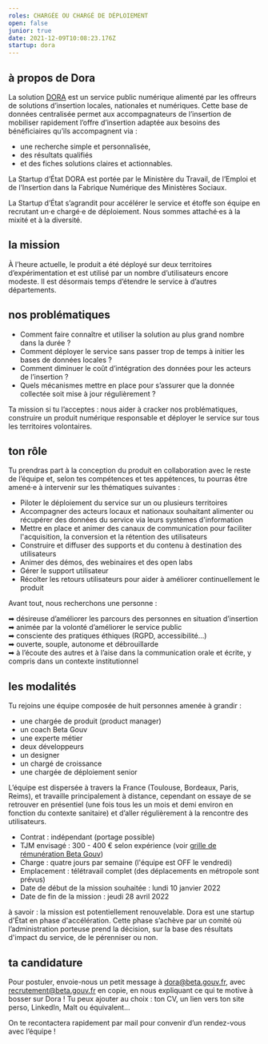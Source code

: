 ```yaml
---
roles: CHARGÉE OU CHARGÉ DE DÉPLOIEMENT
open: false
junior: true
date: 2021-12-09T10:08:23.176Z
startup: dora
---
```

## à propos de Dora

La solution [DORA](https://dora.fabrique.social.gouv.fr/) est un service public numérique alimenté par les offreurs de solutions d’insertion locales, nationales et numériques. Cette base de données centralisée permet aux accompagnateurs de l’insertion de mobiliser rapidement l’offre d’insertion adaptée aux besoins des bénéficiaires qu’ils accompagnent via :

* une recherche simple et personnalisée,
* des résultats qualifiés
* et des fiches solutions claires et actionnables.

La Startup d’État DORA est portée par le Ministère du Travail, de l’Emploi et de l’Insertion dans la Fabrique Numérique des Ministères Sociaux. 

La Startup d’État s’agrandit pour accélérer le service et étoffe son équipe en recrutant un·e chargé·e de déploiement. Nous sommes attaché·es à la mixité et à la diversité.


## la mission

À l’heure actuelle, le produit a été déployé sur deux territoires d’expérimentation et est utilisé par un nombre d’utilisateurs encore modeste. Il est désormais temps d’étendre le service à d’autres départements.


## nos problématiques

* Comment faire connaître et utiliser la solution au plus grand nombre dans la durée ?
* Comment déployer le service sans passer trop de temps à initier les bases de données locales ?
* Comment diminuer le coût d’intégration des données pour les acteurs de l’insertion ?
* Quels mécanismes mettre en place pour s’assurer que la donnée collectée soit mise à jour régulièrement ?


Ta mission si tu l’acceptes : nous aider à cracker nos problématiques, construire un produit numérique responsable et déployer le service sur tous les territoires volontaires.


## ton rôle

Tu prendras part à la conception du produit en collaboration avec le reste de l’équipe et, selon tes compétences et tes appétences, tu pourras être amené·e à intervenir sur les thématiques suivantes : 

* Piloter le déploiement du service sur un ou plusieurs territoires
* Accompagner des acteurs locaux et nationaux souhaitant alimenter ou récupérer des données du service via leurs systèmes d'information
* Mettre en place et animer des canaux de communication pour faciliter l'acquisition, la conversion et la rétention des utilisateurs
* Construire et diffuser des supports et du contenu à destination des utilisateurs
* Animer des démos, des webinaires et des open labs
* Gérer le support utilisateur  
* Récolter les retours utilisateurs pour aider à améliorer continuellement le produit


Avant tout, nous recherchons une personne :  

  ➡ désireuse d’améliorer les parcours des personnes en situation d’insertion  
  ➡ animée par la volonté d’améliorer le service public  \
  ➡ consciente des pratiques éthiques (RGPD, accessibilité…)  \
  ➡ ouverte, souple, autonome et débrouillarde  \
  ➡ à l’écoute des autres et à l’aise dans la communication orale et écrite, y compris dans un contexte institutionnel


## les modalités

Tu rejoins une équipe composée de huit personnes amenée à grandir : 

* une chargée de produit (product manager)
* un coach Beta Gouv
* une experte métier
* deux développeurs
* un designer
* un chargé de croissance
* une chargée de déploiement senior

L’équipe est dispersée à travers la France (Toulouse, Bordeaux, Paris, Reims), et travaille principalement à distance, cependant on essaye de se retrouver en présentiel (une fois tous les un mois et demi environ en fonction du contexte sanitaire) et d’aller régulièrement à la rencontre des utilisateurs. 

* Contrat : indépendant (portage possible)
* TJM envisagé :  300 - 400 € selon expérience (voir [grille de rémunération Beta Gouv](https://doc.incubateur.net/communaute/travailler-a-beta-gouv/recrutement/les-differents-statuts/independants-freelances/remuneration#grille-de-taux-journaliers/))
* Charge : quatre jours par semaine (l'équipe est OFF le vendredi)
* Emplacement : télétravail complet (des déplacements en métropole sont prévus)
* Date de début de la mission souhaitée : lundi 10 janvier 2022
* Date de fin de la mission : jeudi 28 avril 2022

à savoir : la mission est potentiellement renouvelable. Dora est une startup d'État en phase d'accélération. Cette phase s’achève par un comité où l’administration porteuse prend la décision, sur la base des résultats d'impact du service, de le pérenniser ou non.



## ta candidature

Pour postuler, envoie-nous un petit message à [dora@beta.gouv.fr](<mailto:dora@beta.gouv.fr?cc=recrutement@beta.gouv.fr&subject=candidature CHARGEE OU CHARGE DE DEPLOIEMENT>), avec recrutement@beta.gouv.fr en copie, en nous expliquant ce qui te motive à bosser sur Dora ! Tu peux ajouter au choix : ton CV, un lien vers ton site perso, LinkedIn, Malt ou équivalent... 

On te recontactera rapidement par mail pour convenir d’un rendez-vous avec l’équipe !